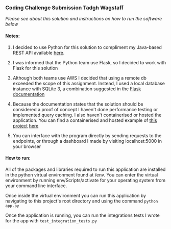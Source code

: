 ### Coding Challenge Submission Tadgh Wagstaff

*Please see about this solution and instructions on how to run the software below*

#### Notes: 

1) I decided to use Python for this solution to compliment my Java-based REST API available [here](https://github.com/TadghW/pprRank). 

2) I was informed that the Python team use Flask, so I decided to work with Flask for this solution

2) Although both teams use AWS I decided that using a remote db exceeded the scope of this assignment. Instead, I used a local database instance with SQLite 3, a combination suggested in the [Flask documentation](https://flask.palletsprojects.com/en/2.2.x/patterns/sqlite3/)

3) Because the documentation states that the solution should be considered a proof of concept I haven't done performance testing or implemented query caching. I also haven't containerised or hosted the application. You can find a containerised and hosted example of [this project](https://github.com/TadghW/pprRank) [here](https://headphones.science)

4) You can interface with the program directly by sending requests to the endpoints, or through a dashboard I made by visiting localhost:5000 in your browser

#### How to run: 

All of the packages and libraries required to run this application are installed in the python virtual environment found at /env. You can enter the virtual environment by running env/Scripts/activate for your operating system from your command line interface. 

Once inside the virtual environment you can run this application by navigating to this project's root directory and using the command `python app.py`

Once the application is running, you can run the integrations tests I wrote for the app with `test_integration_tests.py`

